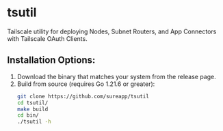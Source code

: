 # tsutil
Tailscale utility for deploying Nodes, Subnet Routers, and App Connectors with Tailscale OAuth Clients.

## Installation Options:
1) Download the binary that matches your system from the release page.
2) Build from source (requires Go 1.21.6 or greater):
   ```bash
   git clone https://github.com/sureapp/tsutil
   cd tsutil/
   make build
   cd bin/
   ./tsutil -h
   ```